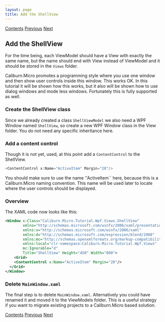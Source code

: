 ```yaml
---
layout: page
title: Add the ShellView
---
```


[Contents](Contents) [Previous](ShellViewModel) [Next](Bootstrapper)

## Add the ShellView

For the time being, each ViewModel should have a View with exactly the same name, but the name should end with View instead of ViewModel and it should be stored in the ``Views`` folder.

Caliburn.Micro promotes a programming style where you use one window and then show user controls inside this window. This works OK. In this tutorial it will be shown how this works, but it also will be shown how to use dialog windows and mode less windows. Fortunately this is fully supported as well.

### Create the ShellView class

Since we already created a class ``ShellViewModel`` we also need a WPF Window named ``ShellView``, so create a new WPF Window class in the View folder. You do not need any specific inheritance here.

### Add a content control

Though it is not yet, used, at this point add a ``ContentControl`` to the ShellView.

```csharp
<ContentControl x:Name="ActiveItem" Margin="20"/>
```

You should make sure to use the name ''ActiveItem``  here, because this is a Caliburn.Micro naming convention. This name will be used later to locate where the user controls should be displayed.

### Overview

The XAML code now looks like this:

```xml
<Window x:Class="Caliburn.Micro.Tutorial.Wpf.Views.ShellView"
        xmlns="http://schemas.microsoft.com/winfx/2006/xaml/presentation"
        xmlns:x="http://schemas.microsoft.com/winfx/2006/xaml"
        xmlns:d="http://schemas.microsoft.com/expression/blend/2008"
        xmlns:mc="http://schemas.openxmlformats.org/markup-compatibility/2006"
        xmlns:local="clr-namespace:Caliburn.Micro.Tutorial.Wpf.Views"
        mc:Ignorable="d"
        Title="ShellView" Height="450" Width="800">
    <Grid>
    <ContentControl x:Name="ActiveItem" Margin="20"/>
  </Grid>
</Window>
```

### Delete ``MainWindow.xaml``

The final step is to delete ``MainWindow.xaml``. Alternatively you could have renamed it and moved it to the ViewModels  folder. This is a useful strategy if you want to migrate existing projects to a Caliburn.Micro based solution.

[Contents](Contents) [Previous](ShellViewModel) [Next](Bootstrapper)

